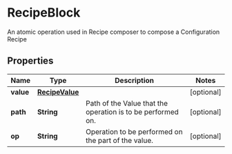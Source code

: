 

# RecipeBlock

An atomic operation used in Recipe composer to compose a Configuration Recipe

## Properties

Name | Type | Description | Notes
------------ | ------------- | ------------- | -------------
**value** | [**RecipeValue**](RecipeValue.md) |  |  [optional]
**path** | **String** | Path of the Value that the operation is to be performed on. |  [optional]
**op** | **String** | Operation to be performed on the part of the value. |  [optional]



